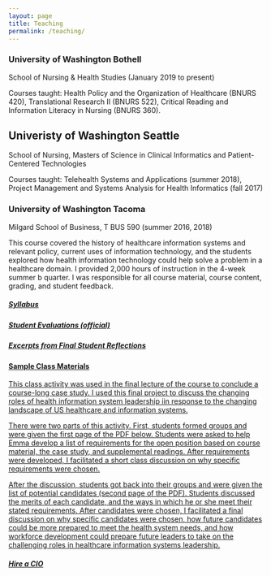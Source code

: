```yaml
---
layout: page
title: Teaching
permalink: /teaching/
---
```

### University of Washington Bothell
School of Nursing & Health Studies (January 2019 to present)

Courses taught: Health Policy and the Organization of Healthcare (BNURS 420), Translational Research II (BNURS 522), Critical Reading and Information Literacy in Nursing (BNURS 360).

##  Univeristy of Washington Seattle
School of Nursing, Masters of Science in Clinical Informatics and Patient-Centered Technologies 

Courses taught: Telehealth Systems and Applications (summer 2018), Project Management and Systems Analysis for Health Informatics (fall 2017)

### University of Washington Tacoma 
Milgard School of Business, T BUS 590 (summer 2016, 2018)

This course covered the history of healthcare information systems and relevant policy, current uses of information technology, and the students explored how health information technology could help solve a problem in a healthcare domain. I provided 2,000 hours of instruction in the 4-week summer b quarter. I was responsible for all course material, course content, grading, and student feedback.

##### <a href="/images/Tacoma Syllabus.pdf" target="_blank">Syllabus 

##### <a href="/images/Course Evaluation.pdf" target="_blank">Student Evaluations (official)

##### <a href="/images/class comments.pdf" target="_blank">Excerpts from Final Student Reflections
 
 
#### Sample Class Materials
This class activity was used in the final lecture of the course to conclude a course-long case study. I used this final project to discuss the changing roles of health information system leadership iin response to the changing landscape of US healthcare and information systems. 

There were two parts of this activity. First, students formed groups and were given the first page of the PDF below. Students were asked to help Emma develop a list of requirements for the open position based on course material, the case study, and supplemental readings. After requirements were developed, I facilitated a short class discussion on why specific requirements were chosen. 

After the discussion, students got back into their groups and were given the list of potential candidates (second page of the PDF). Students discussed the merits of each candidate, and the ways in which he or she meet their stated requirements. After candidates were chosen, I facilitated a final discussion on why specific candidates were chosen, how future candidates could be more prepared to meet the health system needs, and how workforce development could prepare future leaders to take on the challenging roles in healthcare information systems leadership. 

##### <a href="/images/Pick a CIO.pdf" target="_blank">Hire a CIO


